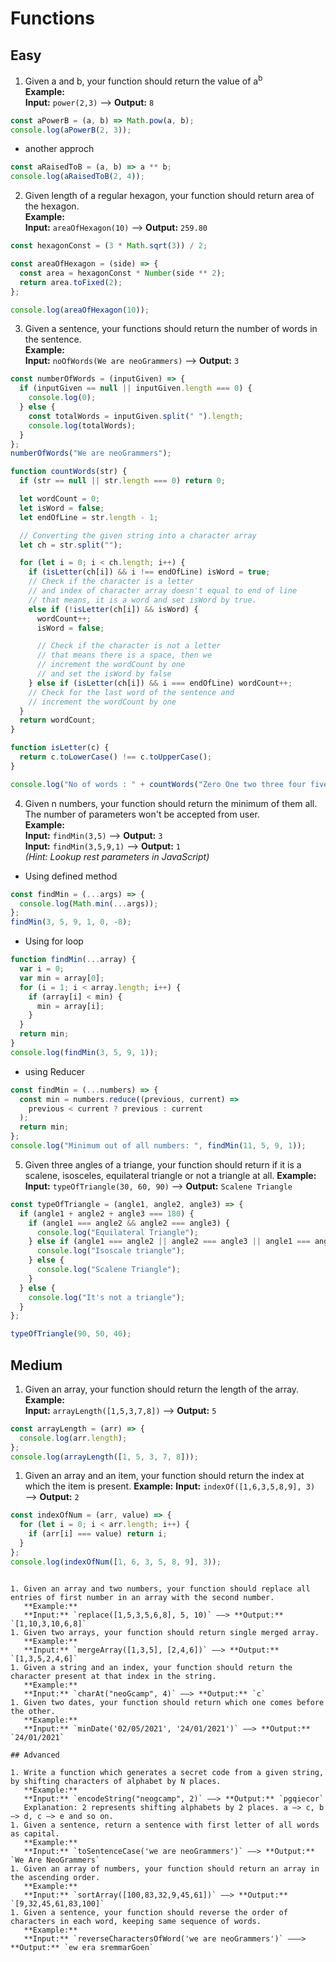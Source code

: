 # Functions

## Easy

1. Given a and b, your function should return the value of a<sup>b</sup>  
   **Example:**  
   **Input:** `power(2,3)` ––> **Output:** `8`

```jsx
const aPowerB = (a, b) => Math.pow(a, b);
console.log(aPowerB(2, 3));
```

- another approch

```jsx
const aRaisedToB = (a, b) => a ** b;
console.log(aRaisedToB(2, 4));
```

2. Given length of a regular hexagon, your function should return area of the hexagon.  
   **Example:**  
   **Input:** `areaOfHexagon(10)` ––> **Output:** `259.80`

```jsx
const hexagonConst = (3 * Math.sqrt(3)) / 2;

const areaOfHexagon = (side) => {
  const area = hexagonConst * Number(side ** 2);
  return area.toFixed(2);
};

console.log(areaOfHexagon(10));
```

3. Given a sentence, your functions should return the number of words in the sentence.  
   **Example:**  
   **Input:** `noOfWords(We are neoGrammers)` ––> **Output:** `3`

```jsx
const numberOfWords = (inputGiven) => {
  if (inputGiven == null || inputGiven.length === 0) {
    console.log(0);
  } else {
    const totalWords = inputGiven.split(" ").length;
    console.log(totalWords);
  }
};
numberOfWords("We are neoGrammers");
```

```jsx
function countWords(str) {
  if (str == null || str.length === 0) return 0;

  let wordCount = 0;
  let isWord = false;
  let endOfLine = str.length - 1;

  // Converting the given string into a character array
  let ch = str.split("");

  for (let i = 0; i < ch.length; i++) {
    if (isLetter(ch[i]) && i !== endOfLine) isWord = true;
    // Check if the character is a letter
    // and index of character array doesn't equal to end of line
    // that means, it is a word and set isWord by true.
    else if (!isLetter(ch[i]) && isWord) {
      wordCount++;
      isWord = false;

      // Check if the character is not a letter
      // that means there is a space, then we
      // increment the wordCount by one
      // and set the isWord by false
    } else if (isLetter(ch[i]) && i === endOfLine) wordCount++;
    // Check for the last word of the sentence and
    // increment the wordCount by one
  }
  return wordCount;
}

function isLetter(c) {
  return c.toLowerCase() !== c.toUpperCase();
}

console.log("No of words : " + countWords("Zero One two three four five"));
```

4. Given n numbers, your function should return the minimum of them all. The number of parameters won't be accepted from user.  
    **Example:**  
    **Input:** `findMin(3,5)` ––> **Output:** `3`  
    **Input:** `findMin(3,5,9,1)` ––> **Output:** `1`  
   _(Hint: Lookup rest parameters in JavaScript)_

- Using defined method

```jsx
const findMin = (...args) => {
  console.log(Math.min(...args));
};
findMin(3, 5, 9, 1, 0, -8);
```

- Using for loop

```jsx
function findMin(...array) {
  var i = 0;
  var min = array[0];
  for (i = 1; i < array.length; i++) {
    if (array[i] < min) {
      min = array[i];
    }
  }
  return min;
}
console.log(findMin(3, 5, 9, 1));
```

- using Reducer

```jsx
const findMin = (...numbers) => {
  const min = numbers.reduce((previous, current) =>
    previous < current ? previous : current
  );
  return min;
};
console.log("Minimum out of all numbers: ", findMin(11, 5, 9, 1));
```

5. Given three angles of a triange, your function should return if it is a scalene, isosceles, equilateral triangle or not a triangle at all.
   **Example:**  
   **Input:** `typeOfTriangle(30, 60, 90)` ––> **Output:** `Scalene Triangle`

```jsx
const typeOfTriangle = (angle1, angle2, angle3) => {
  if (angle1 + angle2 + angle3 === 180) {
    if (angle1 === angle2 && angle2 === angle3) {
      console.log("Equilateral Triangle");
    } else if (angle1 === angle2 || angle2 === angle3 || angle1 === angle3) {
      console.log("Isoscale triangle");
    } else {
      console.log("Scalene Triangle");
    }
  } else {
    console.log("It's not a triangle");
  }
};

typeOfTriangle(90, 50, 40);
```

## Medium

1. Given an array, your function should return the length of the array.  
   **Example:**  
   **Input:** `arrayLength([1,5,3,7,8])` ––> **Output:** `5`

```jsx
const arrayLength = (arr) => {
  console.log(arr.length);
};
console.log(arrayLength([1, 5, 3, 7, 8]));
```

1. Given an array and an item, your function should return the index at which the item is present.
   **Example:**
   **Input:** `indexOf([1,6,3,5,8,9], 3)` ––> **Output:** `2`

```jsx
const indexOfNum = (arr, value) => {
  for (let i = 0; i < arr.length; i++) {
    if (arr[i] === value) return i;
  }
};
console.log(indexOfNum([1, 6, 3, 5, 8, 9], 3));
```

```

1. Given an array and two numbers, your function should replace all entries of first number in an array with the second number.
   **Example:**
   **Input:** `replace([1,5,3,5,6,8], 5, 10)` ––> **Output:** `[1,10,3,10,6,8]`
1. Given two arrays, your function should return single merged array.
   **Example:**
   **Input:** `mergeArray([1,3,5], [2,4,6])` ––> **Output:** `[1,3,5,2,4,6]`
1. Given a string and an index, your function should return the character present at that index in the string.
   **Example:**
   **Input:** `charAt("neoGcamp", 4)` ––> **Output:** `c`
1. Given two dates, your function should return which one comes before the other.
   **Example:**
   **Input:** `minDate('02/05/2021', '24/01/2021')` ––> **Output:** `24/01/2021`

## Advanced

1. Write a function which generates a secret code from a given string, by shifting characters of alphabet by N places.
   **Example:**
   **Input:** `encodeString("neogcamp", 2)` ––> **Output:** `pgqiecor`
   Explanation: 2 represents shifting alphabets by 2 places. a –> c, b –> d, c –> e and so on.
1. Given a sentence, return a sentence with first letter of all words as capital.
   **Example:**
   **Input:** `toSentenceCase('we are neoGrammers')` ––> **Output:** `We Are NeoGrammers`
1. Given an array of numbers, your function should return an array in the ascending order.
   **Example:**
   **Input:** `sortArray([100,83,32,9,45,61])` ––> **Output:** `[9,32,45,61,83,100]`
1. Given a sentence, your function should reverse the order of characters in each word, keeping same sequence of words.
   **Example:**
   **Input:** `reverseCharactersOfWord('we are neoGrammers')` –––> **Output:** `ew era sremmarGoen`

```

```

```

```

```
